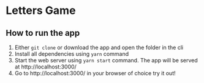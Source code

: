 # Letters Game

## How to run the app
1. Either `git clone` or download the app and open the folder in the cli
2. Install all dependencies using `yarn` command
3. Start the web server using `yarn start` command. The app will be served at http://localhost:3000/
4. Go to http://localhost:3000/ in your browser of choice try it out!
